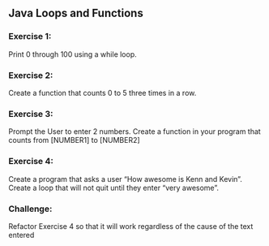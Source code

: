 ## Java Loops and Functions

### Exercise 1:
Print 0 through 100 using a while loop.

### Exercise 2:
Create a function that counts 0 to 5 three times in a row.

### Exercise 3:
Prompt the User to enter 2 numbers.
Create a function in your program that counts from [NUMBER1] to [NUMBER2]

### Exercise 4:
Create a program that asks a user “How awesome is Kenn and Kevin”. Create a loop that will not quit until they enter “very awesome”.

### Challenge:
Refactor Exercise 4 so that it will work regardless of the cause of the text entered
